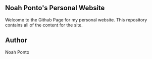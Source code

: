 ## Noah Ponto's Personal Website

Welcome to the Github Page for my personal website. This repository contains all of the content for the site.

## Author

Noah Ponto





